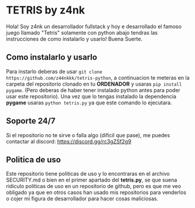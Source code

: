 # TETRIS by z4nk

Hola! Soy z4nk un desarrollador fullstack y hoy e desarrollado el famoso juego llamado "Tetris" solamente con python abajo tendras las instrucciones de como instalarlo y usarlo! Buena Suerte.

## Como instalarlo y usarlo
Para instarlo deberas de usar ```git clone https://github.com/z44nkkk/tetris-python```, a continuacion te meteras en la carpeta del repositorio clonado en tu **ORDENADOR** y usaras ```pip install pygame```. (Pero deberas de haber tener instalado python antes para poder usar este repositorio).
Una vez que lo tengas instalado la dependencia **pygame** usaras ```python tetris.py``` ya que este comando lo ejecutara.

## Soporte 24/7
Si el repositorio no te sirve o falla algo (dificil que pase), me puedes contactar al discord: https://discord.gg/rc3gZSf2g9

## Politica de uso
Este repositorio tiene politicas de uso y lo encontraras en el archivo SECURITY.md o bien en el primer apartado del **tetris.py**, se que suena ridiculo politicas de uso en un repositorio de github, pero es que me veo obligado ya que en otros casos han usado mis repositorios para venderlos o cojer mi figura de desarrollador para hacer cosas maliciosas.
